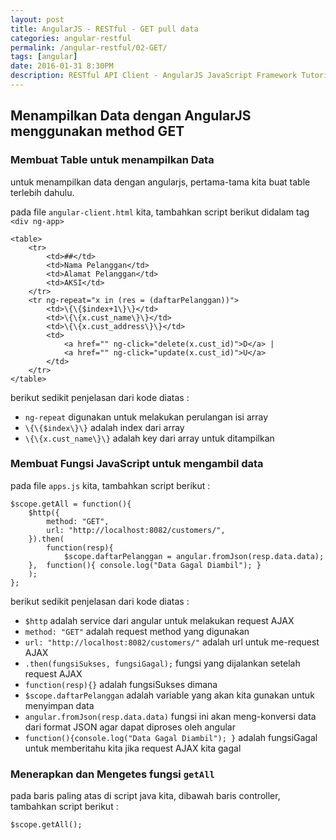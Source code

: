 ```yaml
---
layout: post
title: AngularJS - RESTful - GET pull data
categories: angular-restful
permalink: /angular-restful/02-GET/
tags: [angular]
date: 2016-01-31 8:30PM
description: RESTful API Client - AngularJS JavaScript Framework Tutorial Series
---
```


## Menampilkan Data dengan AngularJS menggunakan method GET ##

### Membuat Table untuk menampilkan Data ###

untuk menampilkan data dengan angularjs, pertama-tama kita buat table terlebih dahulu.

pada file `angular-client.html` kita, tambahkan script berikut didalam tag `<div ng-app>`

```
<table>
	<tr>
		<td>##</td>
		<td>Nama Pelanggan</td>
		<td>Alamat Pelanggan</td>
		<td>AKSI</td>
	</tr>
	<tr ng-repeat="x in (res = (daftarPelanggan))">
		<td>\{\{$index+1\}\}</td>
		<td>\{\{x.cust_name\}\}</td>
		<td>\{\{x.cust_address\}\}</td>
		<td>
			<a href="" ng-click="delete(x.cust_id)">D</a> |
			<a href="" ng-click="update(x.cust_id)">U</a>
		</td>
	</tr>
</table>
```

berikut sedikit penjelasan dari kode diatas :

- `ng-repeat` digunakan untuk melakukan perulangan isi array
- `\{\{$index\}\}` adalah index dari array
- `\{\{x.cust_name\}\}` adalah key dari array untuk ditampilkan

### Membuat Fungsi JavaScript untuk mengambil data ###

pada file `apps.js` kita, tambahkan script berikut :

```
$scope.getAll = function(){
	$http({
		method: "GET",
		url: "http://localhost:8082/customers/",
	}).then(
		function(resp){ 
			$scope.daftarPelanggan = angular.fromJson(resp.data.data);
	},	function(){ console.log("Data Gagal Diambil"); }
	);
};
```

berikut sedikit penjelasan dari kode diatas :

- `$http` adalah service dari angular untuk melakukan request AJAX
- `method: "GET"` adalah request method yang digunakan
- `url: "http://localhost:8082/customers/"` adalah url untuk me-request AJAX
- `.then(fungsiSukses, fungsiGagal);` fungsi yang dijalankan setelah request AJAX
- `function(resp){}` adalah fungsiSukses dimana
- `$scope.daftarPelanggan` adalah variable yang akan kita gunakan untuk menyimpan data
- `angular.fromJson(resp.data.data)` fungsi ini akan meng-konversi data dari format JSON agar dapat diproses oleh angular
- `function(){console.log("Data Gagal Diambil"); }` adalah fungsiGagal untuk memberitahu kita jika request AJAX kita gagal

### Menerapkan dan Mengetes fungsi `getAll` ###

pada baris paling atas di script java kita, dibawah baris controller,
tambahkan script berikut :

```
$scope.getAll();
```
